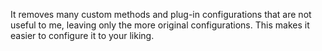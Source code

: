 It removes many custom methods and plug-in configurations that are not useful to me, 
leaving only the more original configurations. 
This makes it easier to configure it to your liking.

